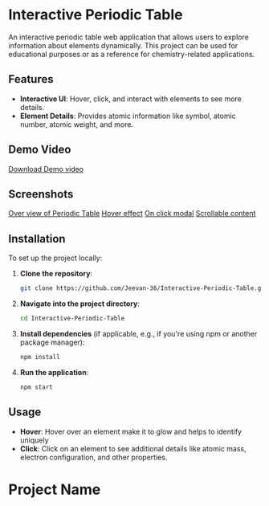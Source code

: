 # Interactive Periodic Table

An interactive periodic table web application that allows users to explore information about elements dynamically. This project can be used for educational purposes or as a reference for chemistry-related applications.

## Features

- **Interactive UI**: Hover, click, and interact with elements to see more details.
- **Element Details**: Provides atomic information like symbol, atomic number, atomic weight, and more.

## Demo Video

[Download Demo video](./screenshots/demo_video.mp4)

## Screenshots

[Over view of Periodic Table](./screenshots/over_view.png)
[Hover effect](./screenshots/hover_effect.png)
[On click modal](./screenshots/on_click_modal.png)
[Scrollable content](./screenshots/scorllable_content.png)

## Installation

To set up the project locally:

1. **Clone the repository**:
    ```bash
    git clone https://github.com/Jeevan-36/Interactive-Periodic-Table.git
    ```

2. **Navigate into the project directory**:
    ```bash
    cd Interactive-Periodic-Table
    ```

3. **Install dependencies** (if applicable, e.g., if you're using npm or another package manager):
    ```bash
    npm install
    ```

4. **Run the application**:
    ```bash
    npm start
    ```

## Usage

- **Hover**: Hover over an element make it to glow and helps to identify uniquely
- **Click**: Click on an element to see additional details like atomic mass, electron configuration, and other properties.

# Project Name



